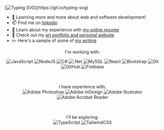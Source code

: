 [![Typing SVG](https://readme-typing-svg.demolab.com?font=Roboto+Slab&size=30&pause=1000&width=435&lines=Sarah+Andyshak+is...)](https://git.io/typing-svg)

- 🌱 Learning more and more about web and software development!
- 📫 Find me on [linkedin](https://www.linkedin.com/in/sarah-andyshak/)
- 📃 Learn about my experience with [my online resume](https://sarah-andyshak-resume.vercel.app/)
- 🎨 Check out my [art portfolio and personal website](https://sarahandyshak.com/)
- ✏️ Here's a sample of some of [my writing](https://drive.google.com/drive/folders/1Pur6bqdtg3H8dMXtuwnA2oyJoffPrCl0)

<div align="center">
I'm working with:
<br>
<!-- [![techstack logo](https://readme-components.vercel.app/api?component=logo&logo=javascript)](https://github.com/harish-sethuraman/readme-components)[![techstack logo](https://readme-components.vercel.app/api?component=logo&logo=Csharp)](https://github.com/harish-sethuraman/readme-components)[![techstack logo](https://readme-components.vercel.app/api?component=logo&logo=React)](https://github.com/harish-sethuraman/readme-components)[![techstack logo](https://readme-components.vercel.app/api?component=logo&logo=MySQL)](https://github.com/harish-sethuraman/readme-components) -->

![JavaScript](https://img.shields.io/badge/javascript-%23323330.svg?style=for-the-badge&logo=javascript&logoColor=%23F7DF1E) ![NodeJS](https://img.shields.io/badge/node.js-6DA55F?style=for-the-badge&logo=node.js&logoColor=white) ![C#](https://img.shields.io/badge/c%23-%23239120.svg?style=for-the-badge&logo=c-sharp&logoColor=white) ![.Net](https://img.shields.io/badge/.NET-5C2D91?style=for-the-badge&logo=.net&logoColor=white) ![MySQL](https://img.shields.io/badge/mysql-%2300f.svg?style=for-the-badge&logo=mysql&logoColor=white) ![React](https://img.shields.io/badge/react-%2320232a.svg?style=for-the-badge&logo=react&logoColor=%2361DAFB) ![Bootstrap](https://img.shields.io/badge/bootstrap-%23563D7C.svg?style=for-the-badge&logo=bootstrap&logoColor=white)
 ![Git](https://img.shields.io/badge/git-%23F05033.svg?style=for-the-badge&logo=git&logoColor=white) ![GitHub](https://img.shields.io/badge/github-%23121011.svg?style=for-the-badge&logo=github&logoColor=white) ![Firebase](https://img.shields.io/badge/Firebase-039BE5?style=for-the-badge&logo=Firebase&logoColor=white)


<br><br>
I have experience with:
<br>
![Adobe Photoshop](https://img.shields.io/badge/adobe%20photoshop-%2331A8FF.svg?style=for-the-badge&logo=adobe%20photoshop&logoColor=white) ![Adobe InDesign](https://img.shields.io/badge/Adobe%20InDesign-49021F?style=for-the-badge&logo=adobeindesign&logoColor=white) ![Adobe Illustrator](https://img.shields.io/badge/adobe%20illustrator-%23FF9A00.svg?style=for-the-badge&logo=adobe%20illustrator&logoColor=white) ![Adobe Acrobat Reader](https://img.shields.io/badge/Adobe%20Acrobat%20Reader-EC1C24.svg?style=for-the-badge&logo=Adobe%20Acrobat%20Reader&logoColor=white)

<br><br>
I'll be exploring:
<br>![TypeScript](https://img.shields.io/badge/typescript-%23007ACC.svg?style=for-the-badge&logo=typescript&logoColor=white) ![TailwindCSS](https://img.shields.io/badge/tailwindcss-%2338B2AC.svg?style=for-the-badge&logo=tailwind-css&logoColor=white)
 </div>


<!--
**SarahAndyshak/SarahAndyshak** is a ✨ _special_ ✨ repository because its `README.md` (this file) appears on your GitHub profile.

Here are some ideas to get you started:

- 🔭 I’m currently working on ...
- 🌱 I’m currently learning ...
- 👯 I’m looking to collaborate on ...
- 🤔 I’m looking for help with ...
- 💬 Ask me about ...
- 📫 How to reach me: ...
- 😄 Pronouns: ...
- ⚡ Fun fact: ...
-->

